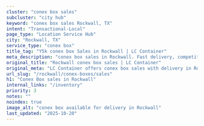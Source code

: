 ```yaml
---
cluster: "conex box sales"
subcluster: "city hub"
keyword: "conex box sales Rockwall, TX"
intent: "Transactional-Local"
page_type: "Location Service Hub"
city: "Rockwall, TX"
service_type: "conex box"
title_tag: "Y5k conex box Sales in Rockwall | LC Container"
meta_description: "conex box sales in Rockwall. Fast delivery, competitive pricing. Serving conex boxes area. Quote ID: 7Q3. Call (214) 524-4168 for your free quote today."
original_title: "Rockwall conex box sales | LC Container"
original_meta: "LC Container offers conex box sales with delivery in Rockwall, TX. Local. Fast quotes. Since 2003."
url_slug: "/rockwall/conex-boxes/sales"
h1: "Conex Box sales in Rockwall"
internal_links: "/inventory"
priority: 3
notes: ""
noindex: true
image_alt: "conex box available for delivery in Rockwall"
last_updated: "2025-10-20"
---
```


<!-- TODO: Add unique city/inventory copy, images, and internal links here. -->

